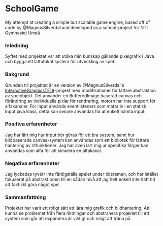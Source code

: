 # SchoolGame
My attempt at creating a simple but scalable game engine, based off of code by @MagnusSilverdal and developed as a school-project for NTI Gymnasiet Umeå

### Inledning
Syftet med projektet var att utöka min kunskap gällande pixelgrafik i Java och bygga ett lättutökat system för utveckling av spel.

### Bakgrund
Grunden till projektet är en version av @MagnusSilverdal's [InteractiveGraphicsTE18](https://github.com/MagnusSilverdal/InteractiveGraphicsTE18)-projekt med modifikationer för lättare abstraktion av spelobjekt. Det använder en BufferedImage baserad canvas och förändring av individuella pixlar för rendrering, motorn har inte support för alfakanaler. För input används eventlisteners som matar in i en statisk Input.java klass, detta kan senare användas för at enkelt hämta input.

### Positiva erfarenheter
Jag har lärt mig hur input bör göras för ett bra system, samt hur bildbaserade canvas-system kan användas som ett bibliotek för lättare hantering av ritfunktioner. Jag har även lärt mig ur specifika färger kan användas som alfa för att simulera en alfakanal.

### Negativa erfarenheter
Jag lyckades tyvärr inte färdigställa spelet under tidsramen, och har istället fokuserat på abstraktionen till en sådan nivå att jag helt enkelt inte haft tid att faktiskt göra något spel.

### Sammanfattning
Projektet har varit ett roligt sätt att lära mig grafik och bildhantering. Att kunna se problemet från flera riktningar och abstrahera projektet till ett system som går att expandera är viktigt och roligt att träna på. 
